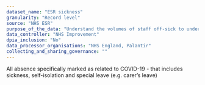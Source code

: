 ```yaml
---
dataset_name: "ESR sickness"
granularity: "Record level"
source: "NHS ESR"
purpose_of_the_data: "Understand the volumes of staff off-sick to understand the burden of COVID-19 on healthcare staff and the impact on capacity"
data_controller: "NHS Improvement"
dpia_inclusion: "No"
data_processor_organisations: "NHS England, Palantir"
collecting_and_sharing_governance: ""
---
```

All absence specifically marked as related to COVID-19 - that includes sickness, self-isolation and special leave (e.g. carer’s leave)